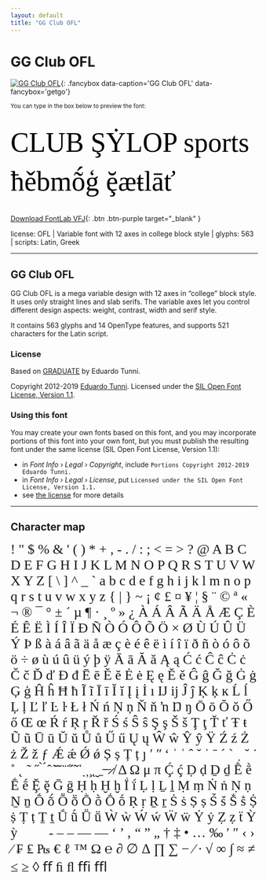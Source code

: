 ```yaml
---
layout: default
title: "GG Club OFL"
---
```


# GG Club OFL


[![GG Club OFL](../illustrations/club-var.png)](../illustrations/club-var.png){: .fancybox data-caption='GG Club OFL' data-fancybox='getgo'}


<small>You can type in the box below to preview the font:</small>

<div contenteditable="true" style="font-family: 'GG Club OFL'; font-size: 4em; color:black; margin: 0.5em 0 0.5em 0; line-height: 1.4em;">
CLUB ŞẎLOP sports ħěbmṍģ ḝæŧlāť
</div>

[Download FontLab VFJ](https://downgit.github.io/#/home?url=https://github.com/fontlabcom/getgo-fonts/blob/main/getgo-fonts/ofl/club/club-var.vfj){: .btn .btn-purple target="_blank" }

license: OFL \| Variable font with 12 axes in college block style \| glyphs: 563 \| scripts: Latin, Greek

---


## GG Club OFL

GG Club OFL is a mega variable design with 12 axes in “college” block style. It uses only straight lines and slab serifs. The variable axes let you control different design aspects: weight, contrast, width and serif style.

It contains 563 glyphs and 14 OpenType features, and supports 521 characters for the Latin script.

### License

Based on [GRADUATE](https://github.com/etunni/Graduate-Variable-Font) by Eduardo Tunni.

Copyright 2012-2019 [Eduardo Tunni](https://github.com/etunni/Graduate-Variable-Font). Licensed under the [SIL Open Font License, Version 1.1](https://scripts.sil.org/OFL).

### Using this font

You may create your own fonts based on this font, and you may incorporate portions of this font into your own font, but you must publish the resulting font under the same license (SIL Open Font License, Version 1.1):

- in _Font Info › Legal › Copyright_, include `Portions Copyright 2012-2019 Eduardo Tunni.`
- in _Font Info › Legal › License_, put `Licensed under the SIL Open Font License, Version 1.1.`
- see [the license](https://scripts.sil.org/OFL) for more details


---

## Character map

<div style="font-family: 'GG Club OFL'; font-size: 2em;">
! " $ % & ' ( ) * + , - . / : ; < = > ? @ A B C D E F G H I J K L M N O P Q R S T U V W X Y Z [ \ ] ^ _ ` a b c d e f g h i j k l m n o p q r s t u v w x y z { | } ~ ¡ ¢ £ ¤ ¥ ¦ § ¨ © ª « ¬ ® ¯ ° ± ´ µ ¶ · ¸ º » ¿ À Á Â Ã Ä Å Æ Ç È É Ê Ë Ì Í Î Ï Ð Ñ Ò Ó Ô Õ Ö × Ø Ù Ú Û Ü Ý Þ ß à á â ã ä å æ ç è é ê ë ì í î ï ð ñ ò ó ô õ ö ÷ ø ù ú û ü ý þ ÿ Ā ā Ă ă Ą ą Ć ć Ĉ ĉ Ċ ċ Č č Ď ď Đ đ Ē ē Ĕ ĕ Ė ė Ę ę Ě ě Ĝ ĝ Ğ ğ Ġ ġ Ģ ģ Ĥ ĥ Ħ ħ Ĩ ĩ Ī ī Ĭ ĭ Į į İ ı Ĳ ĳ Ĵ ĵ Ķ ķ ĸ Ĺ ĺ Ļ ļ Ľ ľ Ŀ ŀ Ł ł Ń ń Ņ ņ Ň ň ŉ Ŋ ŋ Ō ō Ŏ ŏ Ő ő Œ œ Ŕ ŕ Ŗ ŗ Ř ř Ś ś Ŝ ŝ Ş ş Š š Ţ ţ Ť ť Ŧ ŧ Ũ ũ Ū ū Ŭ ŭ Ů ů Ű ű Ų ų Ŵ ŵ Ŷ ŷ Ÿ Ź ź Ż ż Ž ž ƒ Ǽ ǽ Ǿ ǿ Ș ș Ț ț ȷ ʹ ʺ ʻ ʾ ʿ ˆ ˇ ˈ ˉ ˊ ˋ ˌ ˘ ˙ ˚ ˛ ˜ ˝ ̀ ́ ̂ ̃ ̄ ̆ ̇ ̈ ̊ ̋ ̌ ̒ ̣ ̦ ̧ ̨ ̮ ̱ ̵ ̶ ̷ ̸ Δ Ω μ π Ḉ ḉ Ḍ ḍ Ḏ ḏ Ḕ ḕ Ḗ ḗ Ḝ ḝ Ḡ ḡ Ḥ ḥ Ḫ ḫ Ḯ ḯ Ḷ ḷ Ḻ ḻ Ṃ ṃ Ṅ ṅ Ṇ ṇ Ṉ ṉ Ṍ ṍ Ṏ ṏ Ṑ ṑ Ṓ ṓ Ṛ ṛ Ṟ ṟ Ṡ ṡ Ṣ ṣ Ṥ ṥ Ṧ ṧ Ṩ ṩ Ṭ ṭ Ṯ ṯ Ṹ ṹ Ṻ ṻ Ẁ ẁ Ẃ ẃ Ẅ ẅ Ẏ ẏ Ẓ ẓ ẗ Ỳ ỳ         ‐ ‒ – — ― ‘ ’ ‚ “ ” „ † ‡ • … ‰ ′ ″ ‹ › ⁄ ₣ ₤ ₧ € ℓ ™ Ω ℮ ∂ ∅ ∆ ∏ ∑ − ∕ ∙ √ ∞ ∫ ≈ ≠ ≤ ≥ ◊ ﬀ ﬁ ﬂ ﬃ ﬄ
</div>

